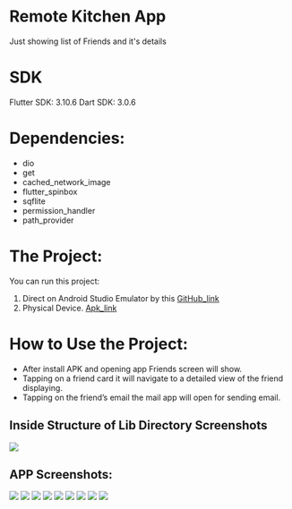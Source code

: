 # Remote Kitchen App
Just showing list of Friends and it's details

# SDK
Flutter SDK: 3.10.6
Dart SDK: 3.0.6

# Dependencies:
* dio
* get
* cached_network_image
* flutter_spinbox
* sqflite
* permission_handler
* path_provider

# The Project:

You can run this project:

1. Direct on Android Studio Emulator by this [GitHub_link](https://github.com/RashadZA/Remote_Kitchen_Test)
2. Physical Device. [Apk_link](https://drive.google.com/file/d/1eFcOcJls9p305pAw4KTOtBetuvKH8clK/view?usp=sharing)

# How to Use the Project:

* After install APK and opening app Friends screen will show.
* Tapping on a friend card it will navigate to a detailed view of the friend displaying.
* Tapping on the friend’s email the mail app will open for sending email.

## Inside Structure of Lib Directory Screenshots
<img src="screenShots/06.png">

## APP Screenshots:
<img src="screenShots/01.png">
<img src="screenShots/02.png">
<img src="screenShots/03.png">
<img src="screenShots/04.png">
<img src="screenShots/05.png">
<img src="screenShots/06.png">
<img src="screenShots/07.png">
<img src="screenShots/08.png">
<img src="screenShots/09.png">
